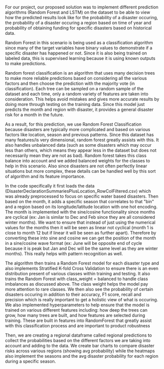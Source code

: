 For our project, our proposed solution was to implement different prediction algorithms (Random Forest and LSTM) on the dataset to be able to view how the predicted results look like for the probability of a disaster occuring, the probability of a disaster occuring a region based on time of year and probability of obtaining funding for specific disasters based on historical data. 

Random Forest in this scenario is being used as a classification algorithm since many of the target variables have binary values to demonstrate if a specific disaster has happened or not. Since it is also being trained on labeled data, this is supervised learning because it is using known outputs to make predictions. 

Random forest classification is an algorithm that uses many decision trees to make more reliable predictions based on considering all the various factors and then choose the prediction with the majority vote (in classification). Each tree can be sampled on a random sample of the dataset and each time, only a random variety of features are taken into consideration.  This helps avoid mistakes and gives more accurate results by doing more through testing on the training data. Since this model just predicts the month and region with disaster, it provides a general disaster risk for a month in the future.

As a result, for this prediction, we use Random Forest Classification because disasters are typically more complicated and based on various factors like location, season and previous patterns. Since this dataset has many features/is very dimensional, random forest greatly assists with this. It also handles unbalanced data (such as some disasters which may occur less than others, which means they appear less in the dataset but does not necessarily mean they are not as bad). Random forest takes this class balance into account and we added balanced weights for the classes to help in this scenario. Also since disasters are not often perfectly linear situations but more complex, these details can be handled well by this sort of algorithm and its feature importance. 

In the code specifically it first loads the data (DisasterDeclarationSummariesPlusLocation_RowColFiltered.csv) which was already preprocessed to focus on specific water based disasters. Then based on the month, it adds a specific season that correlates to that "bin" and a region based on its longitude/latitude location with one hot encoding. The month is implemented with the sine/cosine functionality since months are cyclical (ex: Jan is similar to Dec and Feb since they are all considered winter months). We want to ensure that instead of just using the numerical values for the months then it will be seen as linear not cyclical (month 1 is close to month 12 but if linear it will be seen as further apart). Therefore by converting these into sine and cosine we can get the position of the month in a sine/cosine wave format (ex: June will be opposite end of cycle because it is peak but Jan and Dec will be the same level as they are winter months). This really helps with pattern recognition as well.

The algorithm then trains a Random Forest model for each disaster type and also implements Stratified K-fold Cross Validation to ensure there is an even distribution present of various classes within training and testing. It also trains the Random Forest with class_weight = balanced to handle class imbalances as discussed above. The class weight helps the model pay more attention to rare classes.  We then also see the probability of certain disasters occuring in addition to their accuracy, F1 score, recall and precision which is really important to get a holistic view of what is occuring. We also implemented hyperparameters to help ensure that the model is trained on various different features including: how deep the trees can grow, how many trees are built, and how features are selected during training. These are built in features into RandomForest that greatly assist with this classification process and are important to product robustness

Then, we are creating a regional dataframe called regional predictions to collect the probabilities based on the different factors we are taking into account and adding to the data. We create bar charts to compare disaster risks across various regions (showing avg probability) while the heatmaps also implement the seasons and the avg disaster probability for each region during a specific season. 
